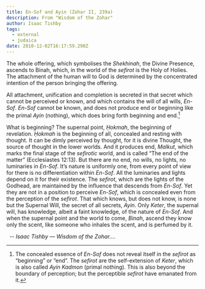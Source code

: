```yaml
---
title: En-Sof and Ayin (Zohar II, 239a)
description: From "Wisdom of the Zohar"
author: Isaac Tishby
tags:
  - external
  - judaica
date: 2010-12-02T16:17:59.290Z
---
```


The whole offering, which symbolises the _Shekhinah_, the Divine Presence, ascends to Binah, which, in the world of the _sefirot_ is the Holy of Holies. The attachment of the human will to God is determined by the concentrated intention of the person bringing the offering.

All attachment, unification and completion is secreted in that secret which cannot be perceived or known, and which contains the will of all wills, _En-Sof_. _En-Sof_ cannot be known, and does not produce end or beginning like the primal _Ayin_ (nothing), which does bring forth beginning and end.[^4]

What is beginning? The supernal point, _Ḥokmah_, the beginning of revelation. _Ḥokmah_ is the beginning of all, concealed and resting with thought. It can be dimly perceived by thought, for it is divine Thought, the source of thought in the lower worlds. And it produces end, _Malkut_, which marks the final stage of the _sefirotic_ world, and is called “The end of the matter” (Ecclesiastes 12:13). But there are no end, no wills, no lights, no luminaries in _En-Sof_. It’s nature is uniformly one, from every point of view for there is no differentiation within _En-Sof_. All the luminaries and lights depend on it for their existence. The _sefirot_, which are the lights of the Godhead, are maintained by the influence that descends from _En-Sof_. Yet they are not in a position to perceive _En-Sof_, which is concealed even from the perception of the _sefirot_. That which knows, but does not know, is none but the Supernal Will, the secret of all secrets, _Ayin_. Only _Keter_, the supernal will, has knowledge, albeit a faint knowledge, of the nature of _En-Sof_. And when the supernal point and the world to come, _Binah_, ascend they know only the scent, like someone who inhales the scent, and is perfumed by it.

&nbsp;&nbsp;_-- Isaac Tishby &mdash; Wisdom of the Zohar...._

[^4]: The concealed essence of _En-Sof_ does not reveal itself in the _sefirot_ as “beginning” or “end”. The _sefirot_ are the self-extension of _Keter_, which is also called _Ayin Kadmon_ (primal nothing). This is also beyond the boundary of perception; but the perceptible _sefirot_ have emanated from it.</span>
